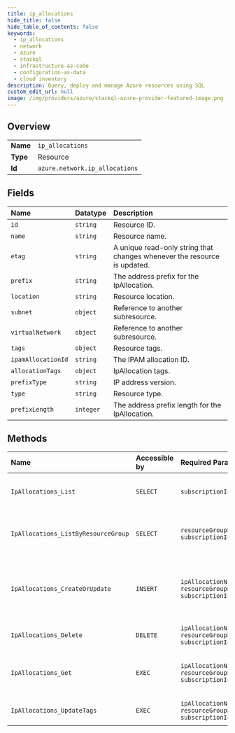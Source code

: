 ```yaml
---
title: ip_allocations
hide_title: false
hide_table_of_contents: false
keywords:
  - ip_allocations
  - network
  - azure    
  - stackql
  - infrastructure-as-code
  - configuration-as-data
  - cloud inventory
description: Query, deploy and manage Azure resources using SQL
custom_edit_url: null
image: /img/providers/azure/stackql-azure-provider-featured-image.png
---
```

  
    

## Overview
<table><tbody>
<tr><td><b>Name</b></td><td><code>ip_allocations</code></td></tr>
<tr><td><b>Type</b></td><td>Resource</td></tr>
<tr><td><b>Id</b></td><td><code>azure.network.ip_allocations</code></td></tr>
</tbody></table>

## Fields
| Name | Datatype | Description |
|:-----|:---------|:------------|
| `id` | `string` | Resource ID. |
| `name` | `string` | Resource name. |
| `etag` | `string` | A unique read-only string that changes whenever the resource is updated. |
| `prefix` | `string` | The address prefix for the IpAllocation. |
| `location` | `string` | Resource location. |
| `subnet` | `object` | Reference to another subresource. |
| `virtualNetwork` | `object` | Reference to another subresource. |
| `tags` | `object` | Resource tags. |
| `ipamAllocationId` | `string` | The IPAM allocation ID. |
| `allocationTags` | `object` | IpAllocation tags. |
| `prefixType` | `string` | IP address version. |
| `type` | `string` | Resource type. |
| `prefixLength` | `integer` | The address prefix length for the IpAllocation. |
## Methods
| Name | Accessible by | Required Params | Description |
|:-----|:--------------|:----------------|:------------|
| `IpAllocations_List` | `SELECT` | `subscriptionId` | Gets all IpAllocations in a subscription. |
| `IpAllocations_ListByResourceGroup` | `SELECT` | `resourceGroupName, subscriptionId` | Gets all IpAllocations in a resource group. |
| `IpAllocations_CreateOrUpdate` | `INSERT` | `ipAllocationName, resourceGroupName, subscriptionId` | Creates or updates an IpAllocation in the specified resource group. |
| `IpAllocations_Delete` | `DELETE` | `ipAllocationName, resourceGroupName, subscriptionId` | Deletes the specified IpAllocation. |
| `IpAllocations_Get` | `EXEC` | `ipAllocationName, resourceGroupName, subscriptionId` | Gets the specified IpAllocation by resource group. |
| `IpAllocations_UpdateTags` | `EXEC` | `ipAllocationName, resourceGroupName, subscriptionId` | Updates a IpAllocation tags. |

